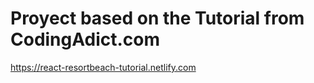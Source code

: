 # Proyect based on the Tutorial from CodingAdict.com


https://react-resortbeach-tutorial.netlify.com



